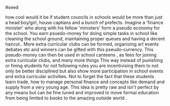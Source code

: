 #seed 

how cool would it be if student councils in schools would be more than just a head boy/girl, house captians and a bunch of prefects. Imagine a 'finance minister' who along with his fellow 'ministers' form a pseudo economy for the school. You earn psuedo-money for doing simple tasks in school like cleaning the school ground, maintaining proper queues and having a decent haircut.. More extra curricular clubs can be formed, organizing art events debates etc and winners can be gifted with this pseudo-currency. This pseudo-money can then be used in school canteens , as fees for joining extra curricular clubs, and many more things This way instead of punishing or fining students for not following rules you are incentivising them to not only be better disciplined but also show more participation in school events and extra curricular activities. Not to forget the fact that these students learn trade, how to manage personal finance and concepts like demand and supply from a very young age. This idea is pretty raw and isn't perfect by any means but can be fine tuned and improved to move formal education from being limited to books to the amazing outside world .

